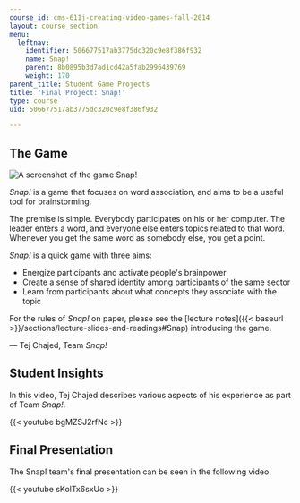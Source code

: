 ```yaml
---
course_id: cms-611j-creating-video-games-fall-2014
layout: course_section
menu:
  leftnav:
    identifier: 506677517ab3775dc320c9e8f386f932
    name: Snap!
    parent: 8b0895b3d7ad1cd42a5fab2996439769
    weight: 170
parent_title: Student Game Projects
title: 'Final Project: Snap!'
type: course
uid: 506677517ab3775dc320c9e8f386f932

---
```


The Game
--------

![A screenshot of the game Snap!](/coursemedia/cms-611j-creating-video-games-fall-2014/4794dff4cb70c0c051546576a09d7b2a_snap.png)

_Snap!_ is a game that focuses on word association, and aims to be a useful tool for brainstorming.

The premise is simple. Everybody participates on his or her computer. The leader enters a word, and everyone else enters topics related to that word. Whenever you get the same word as somebody else, you get a point.

_Snap!_ is a quick game with three aims:

*   Energize participants and activate people's brainpower
*   Create a sense of shared identity among participants of the same sector
*   Learn from participants about what concepts they associate with the topic

For the rules of _Snap!_ on paper, please see the [lecture notes]({{< baseurl >}}/sections/lecture-slides-and-readings#Snap) introducing the game.

— Tej Chajed, Team _Snap!_

Student Insights
----------------

In this video, Tej Chajed describes various aspects of his experience as part of Team _Snap!_.

{{< youtube bgMZSJ2rfNc >}}

Final Presentation
------------------

The Snap! team's final presentation can be seen in the following video.

{{< youtube sKolTx6sxUo >}}